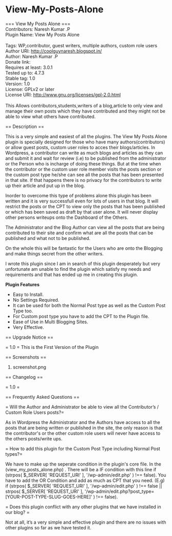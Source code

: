 # View-My-Posts-Alone
=== View My Posts Alone ===<br>
Contributors: Naresh Kumar .P<br>
Plugin Name: View My Posts Alone<br>       
Tags: WP,contributor, guest writers, multiple authors, custom role users<br>
Author URI: http://coolguynaresh.blogspot.in/<br>
Author: Naresh Kumar .P        <br>
Donate link: <br>
Requires at least: 3.0.1 <br>
Tested up to: 4.7.3 <br>
Stable tag: 1.0 <br>
Version: 1.0 <br>
License: GPLv2 or later <br>
License URI: http://www.gnu.org/licenses/gpl-2.0.html <br>
<br>
This Allows contributors,students,writers of a blog,article to only view and manage their own posts which they have contributed and they might not be able to view what others have contributed.

== Description ==

This is a very simple and easiest of all the plugins. The View My Posts Alone plugin is specially designed for those who have many authors(contributors) or allow guest posts, custom user roles to acces their blogs/articles. In Wordpress, a contributor can write as much blogs and articles as they can and submit it and wait for review (i.e) to be published from the administrator or the Person who is incharge of doing these things.  But at the time when the contributor or the custom user role member visits the posts section or the custom post type he/she can see all the posts that has been presented in that site. If that happens there is no privacy for the contributors to write up their article and put up in the blog.

Inorder to overcome this type of problems alone this plugin has been written and it is very successfull even for lots of users in that blog. It will restrict the posts or the CPT to view only the posts that has been published or which has been saved as draft by that user alone. It will never display other persons writeups onto the Dashboard of the Others.

The Administrator and the Blog Author can view all the posts that are being contributed to their site and confirm what are all the posts that can be published  and what not to be published.

On the whole this will be fantastic for the Users who are onto the Blogging and make things secret from the other writers.

I wrote this plugin since I am in search of this plugin desperately but very unfortunate am unable to find the plugin which satisfy my needs and requirements and that has ended up me in creating this plugin.

<strong>Plugin Features</strong><br />

* Easy to Install.
* No Settings Required.
* It can be used for both the Normal Post type as well as the Custom Post Type too.
* For Custom post type you have to add the CPT to the Plugin file.
* Ease of Use in Multi Blogging Sites.
* Very Effective.

== Upgrade Notice ==

= 1.0 =
This is the First Version of the Plugin

== Screenshots ==

1. screenshot.png


== Changelog ==

= 1.0 =

== Frequently Asked Questions ==

= Will the Author and Administrator be able to view all the Contributor’s / Custom Role Users posts?=

As in Wordpress the Administrator and the Authors have access to all the posts that are being written or published in the site, the only reason is that the contributor's or the other custom role users will never have access to the others posts/write ups.

= How to add this plugin for the Custom Post Type including Normal Post types?=

We have to make up the seperate condition in the plugin's core file. In the (view_my_posts_alone.php) . There will be a IF condition with this line if (strpos( $_SERVER[ 'REQUEST_URI' ], '/wp-admin/edit.php' ) !== false). You have to add the OR Condition and add as much as CPT that you need. 
(E.g) if (strpos( $_SERVER[ 'REQUEST_URI' ], '/wp-admin/edit.php' ) !== false || strpos( $_SERVER[ 'REQUEST_URI' ], '/wp-admin/edit.php?post_type=[YOUR-POST-TYPE-SLUG-GOES-HERE]' ) !== false). 

= Does this plugin conflict with any other plugins that we have installed in our blog? =

Not at all, it’s a very simple and effective plugin and there are no issues with other plugins so far as we have tested it.




